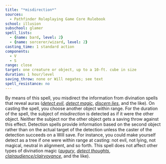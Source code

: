 ```yaml
---
title: "*misdirection*"
sources:
  - Pathfinder Roleplaying Game Core Rulebook
school: illusion
subschool: glamer
spell_lists:
  - {name: bard, level: 2}
  - {name: sorcerer/wizard, level: 2}
casting_time: 1 standard action
components:
  - V
  - S
range: close
target: one creature or object, up to a 10-ft. cube in size
duration: 1 hour/level
saving_throw: none or Will negates; see text
spell_resistance: no
---
```


By means of this spell, you misdirect the information from divination spells that reveal auras ([*detect evil*](/spells/detect-evil/), [*detect magic*](/spells/detect-magic/), [*discern lies*](/spells/discern-lies/), and the like). On casting the spell, you choose another object within range. For the duration of the spell, the subject of *misdirection* is detected as if it were the other object. Neither the subject nor the other object gets a saving throw against this effect. Detection spells provide information based on the second object rather than on the actual target of the detection unless the caster of the detection succeeds on a Will save. For instance, you could make yourself detect as a tree if one were within range at casting: not evil, not lying, not magical, neutral in alignment, and so forth. This spell does not affect other types of divination magic ([*augury*](/spells/augury/), [*detect thoughts*](/spells/detect-thoughts/), [*clairaudience/clairvoyance*](/spells/clairaudience-clairvoyance/), and the like).

